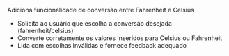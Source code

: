 Adiciona funcionalidade de conversão entre Fahrenheit e Celsius

- Solicita ao usuário que escolha a conversão desejada (fahrenheit/celsius)
- Converte corretamente os valores inseridos para Celsius ou Fahrenheit
- Lida com escolhas inválidas e fornece feedback adequado

